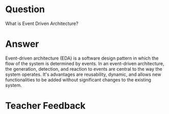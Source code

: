 # Question

What is Event Driven Architecture?

# Answer

Event-driven architecture (EDA) is a software design pattern in which the flow of the system is determined by events. In an event-driven architecture, the generation, detection, and reaction to events are central to the way the system operates. It's advantages are reusability, dynamic, and allows new functionalities to be added without significant changes to the existing system.

# Teacher Feedback
